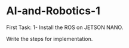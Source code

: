 # AI-and-Robotics-1

First Task:
1- Install the ROS on JETSON NANO.

Write the steps for implementation.

